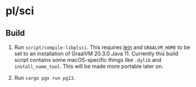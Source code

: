 # pl/sci

## Build

1. Run `script/compile-libplsci`. This requires [lein](https://leiningen.org/) and `GRAALVM_HOME` to be set to an installation of GraalVM 20.3.0 Java 11. Currently this build script contains some macOS-specific things like `.dylib` and `install_name_tool`. This will be made more portable later on.

2. Run `cargo pgx run pg13`.
